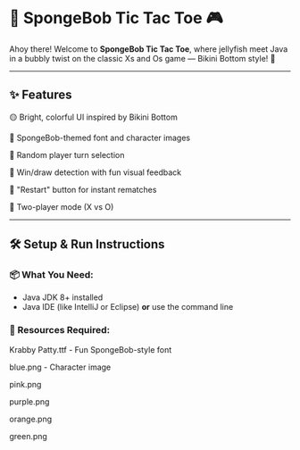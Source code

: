 # 🧽 SpongeBob Tic Tac Toe 🎮

Ahoy there! Welcome to **SpongeBob Tic Tac Toe**, where jellyfish meet Java in a bubbly twist on the classic Xs and Os game — Bikini Bottom style! 🌊


---

## ✨ Features

🟡 Bright, colorful UI inspired by Bikini Bottom  


🦑 SpongeBob-themed font and character images  


🔄 Random player turn selection  


🎯 Win/draw detection with fun visual feedback  


🔁 "Restart" button for instant rematches  


👥 Two-player mode (X vs O)

---

## 🛠️ Setup & Run Instructions

### 📦 What You Need:

- Java JDK 8+ installed  
- Java IDE (like IntelliJ or Eclipse) **or** use the command line

### 📂 Resources Required:

Krabby Patty.ttf - Fun SpongeBob-style font

blue.png - Character image

pink.png

purple.png

orange.png

green.png

